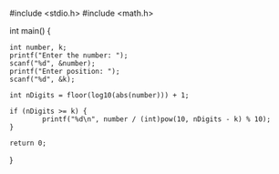 #include <stdio.h>
#include <math.h>
 
int main() {
 
    int number, k;
    printf("Enter the number: ");
    scanf("%d", &number);
    printf("Enter position: ");
    scanf("%d", &k);
 
    int nDigits = floor(log10(abs(number))) + 1;
 
    if (nDigits >= k) {
            printf("%d\n", number / (int)pow(10, nDigits - k) % 10);
    }
 
    return 0;
}
